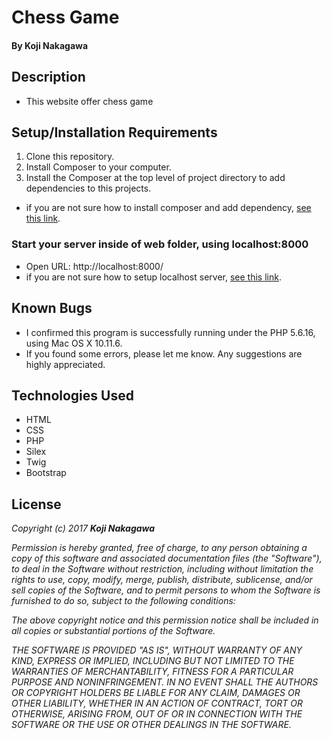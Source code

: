 # Chess Game

#### By Koji Nakagawa

## Description
* This website offer chess game

## Setup/Installation Requirements
1. Clone this repository.
2. Install Composer to your computer.
3. Install the Composer at the top level of project directory to add dependencies to this projects.
* if you are not sure how to install composer and add dependency, [see this link](https://www.learnhowtoprogram.com/php/object-oriented-php/composer).


### Start your server inside of web folder, using localhost:8000
* Open URL: http://localhost:8000/
* if you are not sure how to setup localhost server, [see this link](https://www.learnhowtoprogram.com/php/php-basics/meet-the-server).


## Known Bugs
* I confirmed this program is successfully running under the PHP 5.6.16, using Mac OS X 10.11.6.
* If you found some errors, please let me know. Any suggestions are highly appreciated.

## Technologies Used
* HTML
* CSS
* PHP
* Silex
* Twig
* Bootstrap

## License

_Copyright (c) 2017 **Koji Nakagawa**_

_Permission is hereby granted, free of charge, to any person obtaining a copy
of this software and associated documentation files (the "Software"), to deal
in the Software without restriction, including without limitation the rights
to use, copy, modify, merge, publish, distribute, sublicense, and/or sell
copies of the Software, and to permit persons to whom the Software is
furnished to do so, subject to the following conditions:_

_The above copyright notice and this permission notice shall be included in all
copies or substantial portions of the Software._

_THE SOFTWARE IS PROVIDED "AS IS", WITHOUT WARRANTY OF ANY KIND, EXPRESS OR
IMPLIED, INCLUDING BUT NOT LIMITED TO THE WARRANTIES OF MERCHANTABILITY,
FITNESS FOR A PARTICULAR PURPOSE AND NONINFRINGEMENT. IN NO EVENT SHALL THE
AUTHORS OR COPYRIGHT HOLDERS BE LIABLE FOR ANY CLAIM, DAMAGES OR OTHER
LIABILITY, WHETHER IN AN ACTION OF CONTRACT, TORT OR OTHERWISE, ARISING FROM,
OUT OF OR IN CONNECTION WITH THE SOFTWARE OR THE USE OR OTHER DEALINGS IN THE
SOFTWARE._
